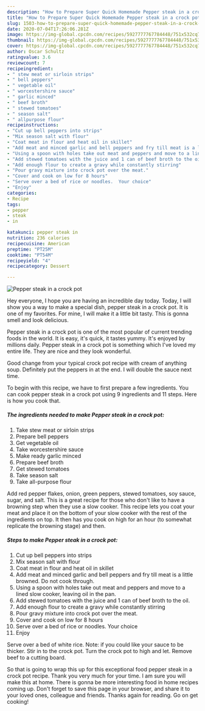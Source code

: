 ```yaml
---
description: "How to Prepare Super Quick Homemade Pepper steak in a crock pot"
title: "How to Prepare Super Quick Homemade Pepper steak in a crock pot"
slug: 1503-how-to-prepare-super-quick-homemade-pepper-steak-in-a-crock-pot
date: 2020-07-04T17:26:06.281Z
image: https://img-global.cpcdn.com/recipes/5927777767784448/751x532cq70/pepper-steak-in-a-crock-pot-recipe-main-photo.jpg
thumbnail: https://img-global.cpcdn.com/recipes/5927777767784448/751x532cq70/pepper-steak-in-a-crock-pot-recipe-main-photo.jpg
cover: https://img-global.cpcdn.com/recipes/5927777767784448/751x532cq70/pepper-steak-in-a-crock-pot-recipe-main-photo.jpg
author: Oscar Schultz
ratingvalue: 3.6
reviewcount: 7
recipeingredient:
- " stew meat or sirloin strips"
- " bell peppers"
- " vegetable oil"
- " worcestershire sauce"
- " garlic minced"
- " beef broth"
- " stewed tomatoes"
- " season salt"
- " allpurpose flour"
recipeinstructions:
- "Cut up bell peppers into strips"
- "Mix season salt with flour"
- "Coat meat in flour and heat oil in skillet"
- "Add meat and minced garlic and bell peppers and fry till meat is a little browned.  Do not cook through."
- "Using a spoon with holes take out meat and peppers and move to a lined slow cooker, leaving oil in the pan."
- "Add stewed tomatoes with the juice and 1 can of beef broth to the oil."
- "Add enough flour to create a gravy while constantly stirring"
- "Pour gravy mixture into crock pot over the meat."
- "Cover and cook on low for 8 hours"
- "Serve over a bed of rice or noodles.  Your choice"
- "Enjoy"
categories:
- Recipe
tags:
- pepper
- steak
- in

katakunci: pepper steak in 
nutrition: 236 calories
recipecuisine: American
preptime: "PT25M"
cooktime: "PT54M"
recipeyield: "4"
recipecategory: Dessert

---
```



![Pepper steak in a crock pot](https://img-global.cpcdn.com/recipes/5927777767784448/751x532cq70/pepper-steak-in-a-crock-pot-recipe-main-photo.jpg)

Hey everyone, I hope you are having an incredible day today. Today, I will show you a way to make a special dish, pepper steak in a crock pot. It is one of my favorites. For mine, I will make it a little bit tasty. This is gonna smell and look delicious.

Pepper steak in a crock pot is one of the most popular of current trending foods in the world. It is easy, it's quick, it tastes yummy. It's enjoyed by millions daily. Pepper steak in a crock pot is something which I've loved my entire life. They are nice and they look wonderful.

Good change from your typical crock pot recipe with cream of anything soup. Definitely put the peppers in at the end. I will double the sauce next time.


To begin with this recipe, we have to first prepare a few ingredients. You can cook pepper steak in a crock pot using 9 ingredients and 11 steps. Here is how you cook that.

<!--inarticleads1-->

##### The ingredients needed to make Pepper steak in a crock pot:

1. Take  stew meat or sirloin strips
1. Prepare  bell peppers
1. Get  vegetable oil
1. Take  worcestershire sauce
1. Make ready  garlic minced
1. Prepare  beef broth
1. Get  stewed tomatoes
1. Take  season salt
1. Take  all-purpose flour


Add red pepper flakes, onion, green peppers, stewed tomatoes, soy sauce, sugar, and salt. This is a great recipe for those who don&#39;t like to have a browning step when they use a slow cooker. This recipe lets you coat your meat and place it on the bottom of your slow cooker with the rest of the ingredients on top. It then has you cook on high for an hour (to somewhat replicate the browning stage) and then. 

<!--inarticleads2-->

##### Steps to make Pepper steak in a crock pot:

1. Cut up bell peppers into strips
1. Mix season salt with flour
1. Coat meat in flour and heat oil in skillet
1. Add meat and minced garlic and bell peppers and fry till meat is a little browned.  Do not cook through.
1. Using a spoon with holes take out meat and peppers and move to a lined slow cooker, leaving oil in the pan.
1. Add stewed tomatoes with the juice and 1 can of beef broth to the oil.
1. Add enough flour to create a gravy while constantly stirring
1. Pour gravy mixture into crock pot over the meat.
1. Cover and cook on low for 8 hours
1. Serve over a bed of rice or noodles.  Your choice
1. Enjoy


Serve over a bed of white rice. Note: if you could like your sauce to be thicker. Stir in to the crock pot. Turn the crock pot to high and let. Remove beef to a cutting board. 

So that is going to wrap this up for this exceptional food pepper steak in a crock pot recipe. Thank you very much for your time. I am sure you will make this at home. There is gonna be more interesting food in home recipes coming up. Don't forget to save this page in your browser, and share it to your loved ones, colleague and friends. Thanks again for reading. Go on get cooking!
